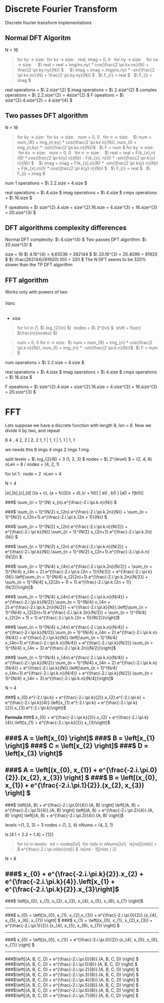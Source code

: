 # Discrete Fourier Transform
Discrete fourier transform implementations


## Normal DFT Algoritm
N = 16

>for ky -> size:
&nbsp;for kx -> size:
&nbsp;&nbsp;real, imag = 0, 0
&nbsp;&nbsp;for ny -> size:
&nbsp;&nbsp;&nbsp;for nx -> size:
&nbsp;&nbsp;&nbsp;&nbsp;$\ real = real + img(nx,ny) *
cos(\frac{2 \pi.kx.nx}{N} + \frac{2 \pi.ky.ny}{N}) $
&nbsp;&nbsp;&nbsp;&nbsp;$\ imag = imag + img(nx,ny) *
-sin(\frac{2 \pi kx.nx}{N} + \frac{2 \pi.ky.ny}{N}) $
&nbsp;&nbsp;$\ F_{r} = real $
&nbsp;&nbsp;$\ F_{i} = imag $


real operations = $\ 2.size^{2} $
imag operations = $\ 2.size^{2} $
complex operations = $\ 2.2.size^{2}  = 4size^{2} $
F opeations = $\ size^{2}.4.size^{2} = 4.size^{4} $

## Two passes DFT algorithm
N = 16

>for ky -> size:
&nbsp;for kx -> size:
&nbsp;&nbsp;num = 0, 0
&nbsp;&nbsp;for n -> size:
&nbsp;&nbsp;&nbsp;$\ num = num_{R} + img_{n,ky} *
cos(\frac{2 \pi.kx.n}{N}), num_{I} + img_{n,ky} *
-sin(\frac{2 \pi.kx.n}{N})$
&nbsp;&nbsp;$\ F = num $
for ky -> size:
&nbsp;for kx -> size:
&nbsp;&nbsp;num = 0, 0
&nbsp;&nbsp;for n -> size:
&nbsp;&nbsp;&nbsp;$\ real = real + F(k_{x},n)_{R} *
cos(\frac{2 \pi k_{y} n}{N}) - F(k_{x}, n)_{I} * -sin(\frac{2 \pi k_{y} n}{N}) $
&nbsp;&nbsp;&nbsp;$\ imag = imag + F(k_{x},n)_{R} *
-sin(\frac{2 \pi k_{y} n}{N})  + F(k_{x},n)_{I} * cos(\frac{2 \pi k_{y} n}{N}) $
&nbsp;&nbsp;$\ F_{r} = real $
&nbsp;&nbsp;$\ F_{i} = imag $


num 1 operations = $\ 2.2.size = 4.size $

real operations = $\ 4.size $
imag operations = $\ 4.size $
cmpx operations = $\ 16.size $

F opeations = $\ size^{2}.4.size + size^{2}.16.size 
= 4.size^{3} + 16.size^{3} = 20.size^{3} $

## DFT algorithms complexity differences
Normal DFT complexity:
$\ 4.size^{4} $
Two passes DFT algorithm:
$\ 20.size^{3} $

size = 16
$\ 4.16^{4} = 4.65536 = 262144 $
$\ 20.16^{3} = 20.4096 = 81920 $
$\ \frac{262144}{81920}.100 = 320 $
The N DFT seems to be 320% slower than the TP DFT algorithm

## FFT algorithm
Works only with powers of two

###### Vars:
- size


> for lvl in (1, $\ log_{2}(n) $)
&nbsp;nodes = $\ 2^{lvl} $
&nbsp;shift = floor( $\frac{n}{nodes} $)

>num = 0, 0
for n -> size:
&nbsp;$\ num = num_{R} + img_{n} *
cos(\frac{2 \pi.k.n}{N}), num_{I} + img_{n} *
-sin(\frac{2 \pi.k.n}{N})$
&nbsp;$\ F = num $


num operations = $\ 2.2.size = 4.size $

real operations = $\ 4.size $
imag operations = $\ 4.size $
cmpx operations = $\ 16.size $

F opeations = $\ size^{2}.4.size + size^{2}.16.size 
= 4.size^{3} + 16.size^{3} = 20.size^{3} $


# FFT
Lets suppose we have a discrete function with length 8, _len = 8_.
Now we divide it by two, and repeat


8
4 , 4
2, 2 | 2, 2
1, 1 | 1, 1 | 1, 1 | 1, 1

we needs this
8 imgs 
4 imgs
2 imgs
1 img


split levels = $\ log_{2}(8) = 3 (1, 2, 3) $
nodes = $\ 2^{level} $ = (2, 4, 8)
nLen = 8 / nodes = (4, 2, 1)

for lvl 1:
&nbsp;node = 2
&nbsp;nLen = 4

N = 4

[a],[b],[c],[d]
[(a + c), (a + fc)][(c + d),(c + fd)]
[     a0         ,    b0            ]
[a0 + f(b0)]


###$ \sum_{n = 1}^{N} x_{n}.e^{\frac{-2.i.\pi.k.n}{N}} $

###$ \sum_{n = 1}^{N/2} x_{2n}.e^{\frac{-2.i.\pi.k.2n}{N}} + \sum_{n = 1}^{N/2} x_{2n+1}.e^{\frac{-2.i.\pi.k.(2n + 1)}{N}} $

###$ \sum_{n = 1}^{N/2} x_{2n}.e^{\frac{-2.i.\pi.k.n}{N/2}} + e^{\frac{-2.i.\pi.k}{N}}.\sum_{n = 1}^{N/2} x_{2n+1}.e^{\frac{-2.i.\pi.k.2n}{N}} $

###$ \sum_{n = 1}^{N/2} x_{2n}.e^{\frac{-2.i.\pi.k.n}{N/2}} + e^{\frac{-2.i.\pi.k}{N}}.\sum_{n = 1}^{N/2} x_{2n+1}.e^{\frac{-2.i.\pi.k.n}{N/2}} $

###$ \sum_{n = 1}^{N/4} x_{4n}.e^{\frac{-2.i.\pi.k.2n}{N/2}} + \sum_{n = 1}^{N/4} x_{4n + 2}.e^{\frac{-2.i.\pi.k.(2n + 1)}{N/2}} + e^{\frac{-2.i.\pi.k}{N}}.\left[\sum_{n = 1}^{N/4} x_{2(2n)+1}.e^{\frac{-2.i.\pi.k.2n}{N/2}} + \sum_{n = 1}^{N/4} x_{2(2n + 1) + 1}.e^{\frac{-2.i.\pi.k.(2n + 1)}{N/2}}\right]$


###$ \sum_{n = 1}^{N/4} x_{4n}.e^{\frac{-2.i.\pi.k.n}{N/4}} + e^{\frac{-2.i.\pi.k}{N/2}}.\sum_{n = 1}^{N/4} x_{4n + 2}.e^{\frac{-2.i.\pi.k.2n}{N/2}} + e^{\frac{-2.i.\pi.k}{N}}.\left[\sum_{n = 1}^{N/4} x_{2(2n)+1}.e^{\frac{-2.i.\pi.k.2n}{N/2}} + \sum_{n = 1}^{N/4} x_{2(2n + 1) + 1}.e^{\frac{-2.i.\pi.k.(2n + 1)}{N/2}}\right]$

###$ \sum_{n = 1}^{N/4} x_{4n}.e^{\frac{-2.i.\pi.k.n}{N/4}} + e^{\frac{-2.i.\pi.k}{N/2}}.\sum_{n = 1}^{N/4} x_{4n + 2}.e^{\frac{-2.i.\pi.k.n}{N/4}} + e^{\frac{-2.i.\pi.k}{N}}.\left[\sum_{n = 1}^{N/4} x_{4n+1}.e^{\frac{-2.i.\pi.k.n}{N/4}} + e^{\frac{-2.i.\pi.k}{N/2}}.\sum_{n = 1}^{N/4} x_{4n + 3}.e^{\frac{-2.i.\pi.k.2n}{N/2}}\right]$

###$ \sum_{n = 1}^{N/4} x_{4n}.e^{\frac{-2.i.\pi.k.n}{N/4}} + e^{\frac{-2.i.\pi.k}{N/2}}.\sum_{n = 1}^{N/4} x_{4n + 2}.e^{\frac{-2.i.\pi.k.n}{N/4}} + e^{\frac{-2.i.\pi.k}{N}}.\left[\sum_{n = 1}^{N/4} x_{4n+1}.e^{\frac{-2.i.\pi.k.n}{N/4}} + e^{\frac{-2.i.\pi.k}{N/2}}.\sum_{n = 1}^{N/4} x_{4n + 3}.e^{\frac{-2.i.\pi.k.n}{N/4}}\right]$

N = 4

###$ x_{0}.e^{-2.i.\pi.k} + e^{\frac{-2.i.\pi.k}{2}}.x_{2}.e^{-2.i.\pi.k} + e^{\frac{-2.i.\pi.k}{4}}.\left[x_{1}.e^{-2.i.\pi.k} + e^{\frac{-2.i.\pi.k}{2}}.x_{3}.e^{-2.i.\pi.k}\right]$

__Formula__
###$ x_{0} + e^{\frac{-2.i.\pi.k}{2}}.x_{2} + e^{\frac{-2.i.\pi.k}{4}}.\left[x_{1} + e^{\frac{-2.i.\pi.k}{2}}.x_{3}\right]$

<!-- ###$ A = \left[x_{0}, x_{1}, x_{2}, x_{3} \right]$ -->
###$ A = \left[x_{0} \right]$
###$ B = \left[x_{1} \right]$
###$ C = \left[x_{2} \right]$
###$ D = \left[x_{3} \right]$
---
###$ A = \left[(x_{0}, x_{1}) + e^{\frac{-2.i.\pi.0}{2}}.(x_{2}, x_{3}) \right] $
###$ B = \left[(x_{0}, x_{1}) + e^{\frac{-2.i.\pi.1}{2}}.(x_{2}, x_{3}) \right] $
---

###$ \left[(A, B) + e^{\frac{-2.i.\pi.0}{4}}.(A, B) \right] \left[(A, B) + e^{\frac{-2.i.\pi.1}{4}}.(A, B) \right] \left[(A, B) + e^{\frac{-2.i.\pi.2}{4}}.(A, B) \right] \left[(A, B) + e^{\frac{-2.i.\pi.3}{4}}.(A, B) \right]$


levels =(1, 2, 3) = 3
nodes = (1, 2, 4)
nNums = (4, 2, 1)

ls [4.1 + 2.2 + 1.4] = [12]

>for lvl in levels:
&nbsp;nd = nodes[lvl]
&nbsp;for nIdx in nNums[lvl]
&nbsp;&nbsp;ls[nd][nIdx] = $ e^{\frac{-2.i.\pi.nIdx}{nd}} $ .ls[nd - 1][nIdx / 2]





N = 8

###$ x_{0} + e^{\frac{-2.i.\pi.k}{2}}.x_{2} + e^{\frac{-2.i.\pi.k}{4}}.\left[x_{1} + e^{\frac{-2.i.\pi.k}{2}}.x_{3}\right]$
---
###$ \left[x_{0}, x_{1}, x_{2}, x_{3}, x_{4}, x_{5}, x_{6}, x_{7} \right]$

---

###$ x_{0} = \left[(x_{0}, x_{1}, x_{2},x_{3}) + e^{\frac{-2.i.\pi.0}{2}}.(x_{4}, x_{5}, x_{6}, x_{7}) \right] $
###$ x_{1} = \left[(x_{0}, x_{1}, x_{2},x_{3}) + e^{\frac{-2.i.\pi.1}{2}}.(x_{4}, x_{5}, x_{6}, x_{7}) \right] $

---

###$ x_{0} = \left[(x_{0}, x_{1}) + e^{\frac{-2.i.\pi.0}{2}}.(x_{4}, x_{5}, x_{6}, x_{7}) \right] $

---

###$\left[(A, B, C, D) + e^{\frac{-2.i.\pi.0}{8}}.(A, B, C, D) \right] $
###$\left[(A, B, C, D) + e^{\frac{-2.i.\pi.1}{8}}.(A, B, C, D) \right] $
###$\left[(A, B, C, D) + e^{\frac{-2.i.\pi.2}{8}}.(A, B, C, D) \right] $
###$\left[(A, B, C, D) + e^{\frac{-2.i.\pi.3}{8}}.(A, B, C, D) \right] $
###$\left[(A, B, C, D) + e^{\frac{-2.i.\pi.4}{8}}.(A, B, C, D) \right] $
###$\left[(A, B, C, D) + e^{\frac{-2.i.\pi.5}{8}}.(A, B, C, D) \right] $
###$\left[(A, B, C, D) + e^{\frac{-2.i.\pi.6}{8}}.(A, B, C, D) \right] $
###$\left[(A, B, C, D) + e^{\frac{-2.i.\pi.7}{8}}.(A, B, C, D) \right] $


&nbsp;
&nbsp;
&nbsp;
&nbsp;
&nbsp;
&nbsp;
&nbsp;
&nbsp;
&nbsp;
&nbsp;
&nbsp;
&nbsp;
&nbsp;
&nbsp;
&nbsp;
&nbsp;
&nbsp;
&nbsp;
&nbsp;